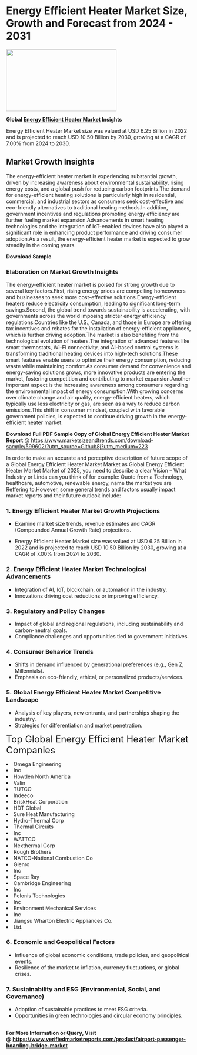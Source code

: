 <H1>Energy Efficient Heater Market Size, Growth and Forecast from 2024 - 2031</H1><img class="aligncenter size-medium wp-image-584254" src="https://thirdeyenews.in/wp-content/uploads/2024/09/Global-Market-Research-300x168.jpeg" alt="" width="300" height="168" /><p><strong>Global&nbsp;<a href="https://www.marketsizeandtrends.com/download-sample/599602/?utm_source=Github8j?utm_medium=223">Energy Efficient Heater Market</a> Insights</strong></p><p>Energy Efficient Heater Market size was valued at USD 6.25 Billion in 2022 and is projected to reach USD 10.50 Billion by 2030, growing at a CAGR of 7.00% from 2024 to 2030.</p><p><h2>Market Growth Insights</h2> The energy-efficient heater market is experiencing substantial growth, driven by increasing awareness about environmental sustainability, rising energy costs, and a global push for reducing carbon footprints.The demand for energy-efficient heating solutions is particularly high in residential, commercial, and industrial sectors as consumers seek cost-effective and eco-friendly alternatives to traditional heating methods.In addition, government incentives and regulations promoting energy efficiency are further fueling market expansion.Advancements in smart heating technologies and the integration of IoT-enabled devices have also played a significant role in enhancing product performance and driving consumer adoption.As a result, the energy-efficient heater market is expected to grow steadily in the coming years.<p><strong>Download Sample</strong></p> <h3>Elaboration on Market Growth Insights</h3> The energy-efficient heater market is poised for strong growth due to several key factors.First, rising energy prices are compelling homeowners and businesses to seek more cost-effective solutions.Energy-efficient heaters reduce electricity consumption, leading to significant long-term savings.Second, the global trend towards sustainability is accelerating, with governments across the world imposing stricter energy efficiency regulations.Countries like the U.S., Canada, and those in Europe are offering tax incentives and rebates for the installation of energy-efficient appliances, which is further driving adoption.The market is also benefiting from the technological evolution of heaters.The integration of advanced features like smart thermostats, Wi-Fi connectivity, and AI-based control systems is transforming traditional heating devices into high-tech solutions.These smart features enable users to optimize their energy consumption, reducing waste while maintaining comfort.As consumer demand for convenience and energy-saving solutions grows, more innovative products are entering the market, fostering competition and contributing to market expansion.Another important aspect is the increasing awareness among consumers regarding the environmental impact of energy consumption.With growing concerns over climate change and air quality, energy-efficient heaters, which typically use less electricity or gas, are seen as a way to reduce carbon emissions.This shift in consumer mindset, coupled with favorable government policies, is expected to continue driving growth in the energy-efficient heater market.<p><span class=""><strong>Download Full PDF Sample Copy of Global Energy Efficient Heater Market Report</strong> @ <a href="https://www.marketsizeandtrends.com/download-sample/599602/?utm_source=Github8j?utm_medium=223" target="_blank">https://www.marketsizeandtrends.com/download-sample/599602/?utm_source=Github8j?utm_medium=223</a></span></p><p>In order to make an accurate and perceptive description of future scope of a Global&nbsp;Energy Efficient Heater Market Market as Global&nbsp;Energy Efficient Heater Market Market of 2025, you need to describe a clear Vision &ndash; What Industry or Linda can you think of for example: Quote from a Technology, healthcare, automotive, renewable energy, name the market you are Reffering to.However, some general trends and factors usually impact market reports and their future outlook include:</p><h3>1.&nbsp;<strong>Energy Efficient Heater Market Growth Projections</strong></h3><ul><li>Examine market size trends, revenue estimates and CAGR (Compounded Annual Growth Rate) projections.</li><li><p>Energy Efficient Heater Market size was valued at USD 6.25 Billion in 2022 and is projected to reach USD 10.50 Billion by 2030, growing at a CAGR of 7.00% from 2024 to 2030.</p></li></ul><h3>2.&nbsp;<strong>Energy Efficient Heater Market Technological Advancements</strong></h3><ul><li>Integration of AI, IoT, blockchain, or automation in the industry.</li><li>Innovations driving cost reductions or improving efficiency.</li></ul><h3>3.&nbsp;<strong>Regulatory and Policy Changes</strong></h3><ul><li>Impact of global and regional regulations, including sustainability and carbon-neutral goals.</li><li>Compliance challenges and opportunities tied to government initiatives.</li></ul><h3>4.&nbsp;<strong>Consumer Behavior Trends</strong></h3><ul><li>Shifts in demand influenced by generational preferences (e.g., Gen Z, Millennials).</li><li>Emphasis on eco-friendly, ethical, or personalized products/services.</li></ul><h3>5.&nbsp;<strong>Global Energy Efficient Heater Market Competitive Landscape</strong></h3><ul><li>Analysis of key players, new entrants, and partnerships shaping the industry.</li><li>Strategies for differentiation and market penetration.</li></ul><p data-pm-slice="1 1 []"><span style="color: inherit; font-family: inherit; font-size: 25px;">Top Global Energy Efficient Heater Market Companies</span></p><div class="" data-test-id=""><p><li>Omega Engineering</li><li> Inc</li><li> Howden North America</li><li> Valin</li><li> TUTCO</li><li> Indeeco</li><li> BriskHeat Corporation</li><li> HDT Global</li><li> Sure Heat Manufacturing</li><li> Hydro-Thermal Corp</li><li> Thermal Circuits</li><li> Inc</li><li> WATTCO</li><li> Nexthermal Corp</li><li> Rough Brothers</li><li> NATCO-National Combustion Co</li><li> Glenro</li><li> Inc</li><li> Space Ray</li><li> Cambridge Engineering</li><li> Inc</li><li> Pelonis Technologies</li><li> Inc</li><li> Environment Mechanical Services</li><li> Inc</li><li> Jiangsu Wharton Electric Appliances Co.</li><li> Ltd.</li></p></div><h3>6.&nbsp;<strong>Economic and Geopolitical Factors</strong></h3><ul><li>Influence of global economic conditions, trade policies, and geopolitical events.</li><li>Resilience of the market to inflation, currency fluctuations, or global crises.</li></ul><h3>7.&nbsp;<strong>Sustainability and ESG (Environmental, Social, and Governance)</strong></h3><ul><li>Adoption of sustainable practices to meet ESG criteria.</li><li>Opportunities in green technologies and circular economy principles.</li></ul><h2><strong style="font-size: 14px;">For More Information or Query, Visit @&nbsp;</strong><a style="background-color: #ffffff; font-size: 14px;" href="https://www.marketsizeandtrends.com/report/energy-efficient-heater-market/" target="_blank">https://www.verifiedmarketreports.com/product/airport-passenger-boarding-bridge-market</a></h2>